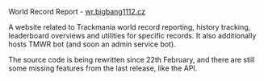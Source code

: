 World Record Report - [wr.bigbang1112.cz](https://wr.bigbang1112.cz)

A website related to Trackmania world record reporting, history tracking, leaderboard overviews and utilities for specific records. It also additionally hosts TMWR bot (and soon an admin service bot).

The source code is being rewritten since 22th February, and there are still some missing features from the last release, like the API.